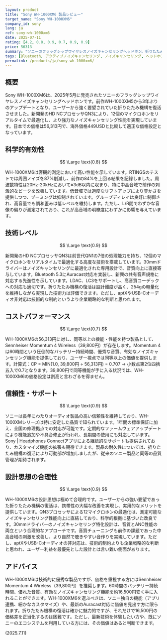 ```yaml
---
layout: product
title: "Sony WH-1000XM6 製品レビュー"
target_name: "Sony WH-1000XM6"
company_id: sony
lang: ja
ref: sony-wh-1000xm6
date: 2025-07-11
rating: [4.2, 0.8, 0.9, 0.7, 0.9, 0.9]
price: 56313
summary: "ソニーのフラッグシップワイヤレスノイズキャンセリングヘッドホン。折りたたみ機構の復活と音質改善を実現した高品質な製品。"
tags: [Bluetooth, アクティブノイズキャンセリング, ノイズキャンセリング, ヘッドホン, ワイヤレス]
permalink: /products/ja/sony-wh-1000xm6/
---
```

## 概要

Sony WH-1000XM6は、2025年5月に発売されたソニーのフラッグシップワイヤレスノイズキャンセリングヘッドホンです。前作WH-1000XM5から3年ぶりのアップデートとなり、ユーザーから強く要望されていた折りたたみ機構を復活させました。新開発のHD NCプロセッサQN3により、12個のマイクロホンをリアルタイムで最適化し、より強力なノイズキャンセリング性能を実現しています。日本での価格は56,313円で、海外価格449USDと比較して適正な価格設定となっています。

## 科学的有効性

$$ \Large \text{0.8} $$

WH-1000XM6は客観的測定において高い性能を示しています。RTINGSのテストでは周囲ノイズを87%削減し、前作の84%を上回る結果を記録しました。周波数特性は20Hz-20kHzにおいて±3dB以内に収まり、特に中高音域で前作の刺激的なピークを改善しています。低音域では適度なリフトアップにより豊かさを提供しつつ、ブーミングは抑制されています。グループディレイは良好に制御され、高音量でも調和歪みは低レベルを維持します。ただし、L/R間でわずかな音像の偏りが測定されており、これが高音域の明瞭度にわずかに影響を与えています。

## 技術レベル

$$ \Large \text{0.9} $$

新開発のHD NCプロセッサQN3は前世代QN1の7倍の処理能力を持ち、12個のマイクロホンをリアルタイムで最適化する高度な技術を搭載しています。30mmドライバーはノイズキャンセリングに最適化された専用設計で、音質向上に直接寄与しています。Bluetooth 5.3にAuracast対応を実装し、新興の共有音声規格に対応する先進性を示しています。LDAC、LC3をサポートし、高音質コーデックへの対応も適切です。折りたたみ機構の復活は設計難度が高く、254gの軽量化を維持しながら実現した技術力は評価できます。ただし、aptXやUSB-Cオーディオ非対応は技術的な制約というより企業戦略的な判断と思われます。

## コストパフォーマンス

$$ \Large \text{0.7} $$

WH-1000XM6の56,313円に対し、同等以上の機能・性能を持つ製品として、Sennheiser Momentum 4 Wireless（39,800円）が存在します。Momentum 4は60時間という圧倒的なバッテリー持続時間、優秀な音質、有効なノイズキャンセリング機能を提供しており、ユーザー視点では同等以上の価値を提供します。計算式：CP = MIN(1.0, 39,800円 ÷ 56,313円) = 0.707 → 小数点第2位四捨五入で0.7となります。39,800円で同等機能が手に入る状況では、WH-1000XM6の価格設定は割高と言わざるを得ません。

## 信頼性・サポート

$$ \Large \text{0.9} $$

ソニーは長年にわたりオーディオ製品の高い信頼性を維持しており、WH-1000XMシリーズは特に安定した品質で知られています。1年間の標準保証に加え、全国の修理拠点での対応が可能です。定期的なファームウェアアップデートにより機能追加や不具合修正が行われ、長期間の使用にも対応しています。Sony | Headphones Connectアプリによる継続的なサポートも提供されており、カスタマイズ機能の拡張も期待できます。製品の耐久性については、折りたたみ機構の復活により可動部が増加しましたが、従来のソニー製品と同等の品質管理が期待されます。

## 設計思想の合理性

$$ \Large \text{0.9} $$

WH-1000XM6の設計思想は極めて合理的です。ユーザーからの強い要望であった折りたたみ機構の復活は、携帯性の大幅な改善を実現し、実用的なメリットを提供しています。QN3プロセッサによる12マイクロホンの最適化は、測定可能なノイズキャンセリング性能向上に直結しており、科学的根拠に基づいた改良です。30mmドライバーのノイズキャンセリング特化設計は、音質とANC性能の両立という合理的なアプローチです。音質チューニングも前作の課題であった中高音域の刺激を改善し、より自然で聴きやすい音作りを実現しています。ただし、aptXやUSB-Cオーディオの非対応は、技術的制約よりも企業戦略的な判断と思われ、ユーザー利益を最優先とした設計とは言い難い側面があります。

## アドバイス

WH-1000XM6は技術的に優秀な製品ですが、価格を重視する方にはSennheiser Momentum 4 Wireless（39,800円）を推奨します。60時間のバッテリー持続時間、優れた音質、有効なノイズキャンセリング機能を約16,500円安く手に入れることができます。WH-1000XM6を選ぶべきは、ソニー独自の機能（アプリ連携、細かなカスタマイズ）や、最新のAuracast対応に価値を見出す方に限られます。折りたたみ機構の復活は確かに魅力的ですが、それだけで16,500円の価格差を正当化するのは困難です。ただし、最新技術を体験したい方や、既にソニーのエコシステムを利用している方には、その価値はあると判断できます。

(2025.7.11)